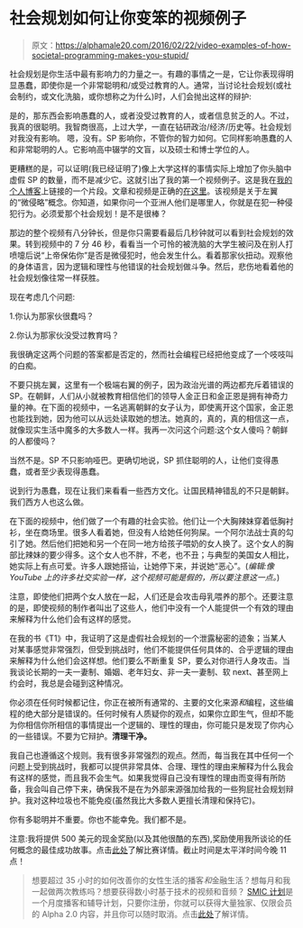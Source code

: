 # 社会规划如何让你变笨的视频例子

> 原文：<https://alphamale20.com/2016/02/22/video-examples-of-how-societal-programming-makes-you-stupid/>

社会规划是你生活中最有影响力的力量之一。有趣的事情之一是，它让你表现得明显愚蠢，即使你是一个非常聪明和/或受过教育的人。通常，当讨论社会规划(或社会制约，或文化洗脑，或你想称之为什么)时，人们会抛出这样的辩护:

是的，那东西会影响愚蠢的人，或者没受过教育的人，或者信息贫乏的人。不过，我真的很聪明。我智商很高，上过大学，一直在钻研政治/经济/历史等。社会规划对我没有影响。
嗯，没有。SP 影响你，不管你的智力如何。它同样影响愚蠢的人和非常聪明的人。它影响高中辍学的文盲，以及硕士和博士学位的人。

更糟糕的是，可以证明(我已经证明了)像上大学这样的事情实际上增加了你头脑中虚假 SP 的数量，而不是减少它。这就引出了我的第一个视频例子。这是我在[我的个人博客](http://www.calebjonesblog.com)上链接的一个片段。文章和视频是正确的[在这里](http://calebjonesblog.com/college-students-are-from-another-planet/)。该视频是关于左翼的“微侵略”概念。你知道，如果你问一个亚洲人他们是哪里人，你就是在犯一种侵犯行为。必须爱那个社会规划！是不是很棒？

那边的整个视频有八分钟长，但是你只需要看最后几秒钟就可以看到社会规划的效果。转到视频中的 7 分 46 秒，看看当一个可怜的被洗脑的大学生被问及在别人打喷嚏后说“上帝保佑你”是否是微侵犯时，他会发生什么。看着那家伙扭动。观察他的身体语言，因为逻辑和理性与他错误的社会规划做斗争。然后，悲伤地看着他的社会规划像往常一样获胜。

现在考虑几个问题:

1.你认为那家伙很蠢吗？

2.你认为那家伙没受过教育吗？

我很确定这两个问题的答案都是否定的，然而社会编程已经把他变成了一个吱吱叫的白痴。

不要只挑左翼，这里有一个极端右翼的例子，因为政治光谱的两边都充斥着错误的 SP。在朝鲜，人们从小就被教育相信他们的领导人金正日和金正恩是拥有神奇力量的神。在下面的视频中，一名逃离朝鲜的女子认为，即使离开这个国家，金正恩也能找到她，因为他可以从远处读取她的想法。她真的，真的，真的相信这一点，就像现实生活中魔多的大多数人一样。我再一次问这个问题:这个女人傻吗？朝鲜的人都傻吗？

当然不是。SP 不只影响哑巴。更确切地说，SP 抓住聪明的人，让他们变得愚蠢，或者至少表现得愚蠢。

说到行为愚蠢，现在让我们来看看一些西方文化。让国民精神错乱的不只是朝鲜。我们西方人也这么做。

在下面的视频中，他们做了一个有趣的社会实验。他们让一个大胸辣妹穿着低胸衬衫，坐在商场里。很多人看着她，但没有人给她任何狗屎。一个阿尔法战士真的勾引了她。然后他们把她和另一个在同一地方给孩子喂奶的女人换了。这个女人的胸部比辣妹的要少得多。这个女人也不胖，不老，也不丑；与典型的美国女人相比，她实际上有点可爱。许多人跟她搭讪，让她停下来，并说她“恶心”。(*编辑:像 YouTube 上的许多社交实验一样，这个视频可能是假的，所以要注意这一点。*)

注意，即使他们把两个女人放在一起，人们还是会攻击母乳喂养的那个。还要注意的是，即使视频的制作者叫出了这些人，他们中没有一个人能提供一个有效的理由来解释为什么他们会有这样的感觉。

在我的书《T1》中，我证明了这是虚假社会规划的一个泄露秘密的迹象；当某人对某事感觉非常强烈，但受到挑战时，他们不能提供任何具体的、合乎逻辑的理由来解释为什么他们会这样想。他们要么不断重复 SP，要么对你进行人身攻击。当我谈论长期的一夫一妻制、婚姻、老年妇女、非一夫一妻制、软 next、甚至网上约会时，我总是会碰到这种情况。

你必须在任何时候都记住，你正在被所有通常的、主要的文化来源*和*编程，这些编程的绝大部分是错误的。任何时候有人质疑你的观点，如果你立即生气，但却不能为你相信你所相信的事情提出一个逻辑的、理性的理由，你可能只是发现了你内心的一些错误。不要为它辩护。**清理干净。**

我自己也遵循这个规则。我有很多非常强烈的观点。然而，每当我在其中任何一个问题上受到挑战时，我都可以提供非常具体、合理、理性的理由来解释为什么我会有这样的感觉，而且我不会生气。如果我觉得自己没有理性的理由而变得有所防备，我会叫自己停下来，确保我不是在为外部来源强加给我的一些狗屁社会规划辩护。我对这种垃圾也不能免疫(虽然我比大多数人更擅长清理和保持它)。

你有多聪明并不重要。你也不能幸免。我们都不是。

注意:我将提供 500 美元的现金奖励(以及其他很酷的东西),奖励使用我所谈论的任何概念的最佳成功故事。点击[此处](https://blackdragonblog.com/)了解比赛详情。截止时间是太平洋时间今晚 11 点！

> 想要超过 35 小时的如何改善你的女性生活的播客*和*金融生活？想每月和我一起做两次教练吗？想要获得数小时基于技术的视频和音频？ [SMIC 计划](https://alphamale20.kartra.com/page/vIL17)是一个月度播客和辅导计划，只要你注册，你就可以获得大量独家、仅限会员的 Alpha 2.0 内容，并且你可以随时取消。点击[此处](https://alphamale20.kartra.com/page/vIL17)了解详情。
> 
> 